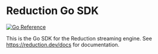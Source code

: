 # Reduction Go SDK

[![Go Reference](https://pkg.go.dev/badge/reduction.dev/reduction-go.svg)](https://pkg.go.dev/reduction.dev/reduction-go@master)

This is the Go SDK for the Reduction streaming engine. See
https://reduction.dev/docs for documentation.
